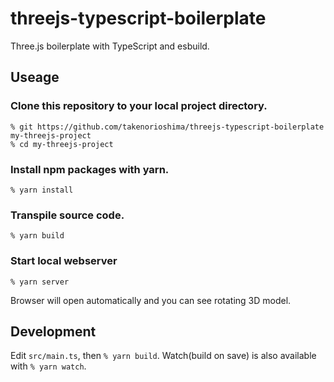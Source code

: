 # threejs-typescript-boilerplate
Three.js boilerplate with TypeScript and esbuild.

## Useage
### Clone this repository to your local project directory.
```
% git https://github.com/takenorioshima/threejs-typescript-boilerplate my-threejs-project
% cd my-threejs-project
```

### Install npm packages with yarn.
```
% yarn install
```

### Transpile source code.
```
% yarn build
```

### Start local webserver
```
% yarn server
```
Browser will open automatically and you can see rotating 3D model.

## Development
Edit `src/main.ts`, then `% yarn build`. Watch(build on save) is also available with `% yarn watch`.
